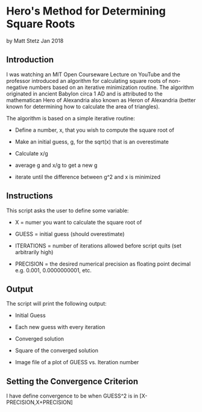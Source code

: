 # Hero's Method for Determining Square Roots

by Matt Stetz
Jan 2018

## Introduction

I was watching an MIT Open Courseware Lecture on YouTube and the professor introduced an algorithm for calculating square roots of non-negative numbers based on an iterative minimization routine. The algorithm originated in ancient Babylon circa 1 AD and is attributed to the mathematican Hero of Alexandria also known as Heron of Alexandria (better known for determining how to calculate the area of triangles).

The algorithm is based on a simple iterative routine:

* Define a number, x, that you wish to compute the square root of

* Make an initial guess, g, for the sqrt(x) that is an overestimate

* Calculate x/g

* average g and x/g to get a new g

* iterate until the difference between g^2 and x is minimized

## Instructions

This script asks the user to define some variable:

* X = numer you want to calculate the square root of

* GUESS = initial guess (should overestimate)

* ITERATIONS = number of iterations allowed before script quits (set arbitrarily high)

* PRECISION = the desired numerical precision as floating point decimal e.g. 0.001, 0.0000000001, etc.

## Output

The script will print the following output:

* Initial Guess

* Each new guess with every iteration

* Converged solution

* Square of the converged solution

* Image file of a plot of GUESS vs. Iteration number 

## Setting the Convergence Criterion

I have define convergence to be when GUESS^2 is in [X-PRECISION,X+PRECISION]
